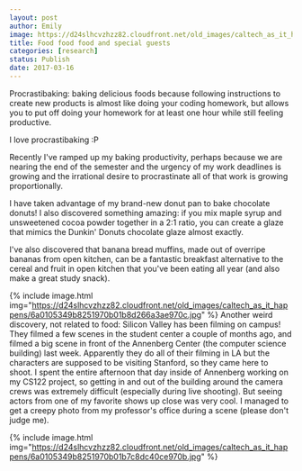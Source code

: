 ```yaml
---
layout: post
author: Emily
image: https://d24slhcvzhzz82.cloudfront.net/old_images/caltech_as_it_happens/6a0105349b8251970b01b7c8dc4096970b.jpg
title: Food food food and special guests
categories: [research]
status: Publish
date: 2017-03-16
---
```



Procrastibaking: baking delicious foods because following instructions to create new products is almost like doing your coding homework, but allows you to put off doing your homework for at least one hour while still feeling productive.

I love procrastibaking :P

Recently I've ramped up my baking productivity, perhaps because we are nearing the end of the semester and the urgency of my work deadlines is growing and the irrational desire to procrastinate all of that work is growing proportionally.

I have taken advantage of my brand-new donut pan to bake chocolate donuts! I also discovered something amazing: if you mix maple syrup and unsweetened cocoa powder together in a 2:1 ratio, you can create a glaze that mimics the Dunkin' Donuts chocolate glaze almost exactly.

I've also discovered that banana bread muffins, made out of overripe bananas from open kitchen, can be a fantastic breakfast alternative to the cereal and fruit in open kitchen that you've been eating all year (and also make a great study snack).


{% include image.html img="https://d24slhcvzhzz82.cloudfront.net/old_images/caltech_as_it_happens/6a0105349b8251970b01b8d266a3ae970c.jpg" %}
Another weird discovery, not related to food: Silicon Valley has been filming on campus! They filmed a few scenes in the student center a couple of months ago, and filmed a big scene in front of the Annenberg Center (the computer science building) last week. Apparently they do all of their filming in LA but the characters are supposed to be visiting Stanford, so they came here to shoot. I spent the entire afternoon that day inside of Annenberg working on my CS122 project, so getting in and out of the building around the camera crews was extremely difficult (especially during live shooting). But seeing actors from one of my favorite shows up close was very cool. I managed to get a creepy photo from my professor's office during a scene (please don't judge me).


{% include image.html img="https://d24slhcvzhzz82.cloudfront.net/old_images/caltech_as_it_happens/6a0105349b8251970b01b7c8dc40ce970b.jpg" %}
